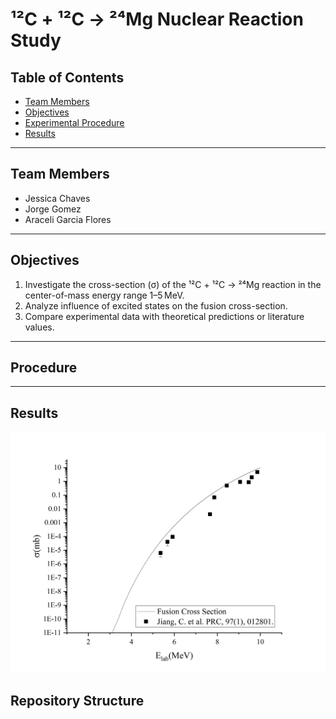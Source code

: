 # ¹²C + ¹²C → ²⁴Mg Nuclear Reaction Study

## Table of Contents
- [Team Members](#team-members)
- [Objectives](#objectives)
- [Experimental Procedure](#experimental-procedure)
- [Results](#results)

---

## Team Members
- Jessica Chaves
- Jorge Gomez
- Araceli Garcia Flores

---

## Objectives
1. Investigate the cross-section (σ) of the ¹²C + ¹²C → ²⁴Mg reaction in the center-of-mass energy range 1–5 MeV.
2. Analyze influence of excited states on the fusion cross-section.
3. Compare experimental data with theoretical predictions or literature values.

---

## Procedure


---

## Results
![Preliminar](plots/test.png)

## Repository Structure
